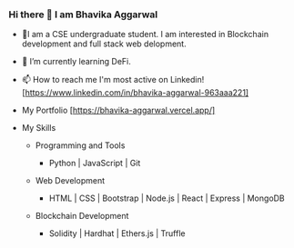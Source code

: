 ###                                                    Hi there 👋 I am Bhavika Aggarwal
- 🔭I am a CSE undergraduate student. I am interested in Blockchain development and full stack web delopment.

- 🌱 I’m currently learning DeFi.

- 📫 How to reach me I'm most active on Linkedin! [https://www.linkedin.com/in/bhavika-aggarwal-963aaa221]

- My Portfolio [https://bhavika-aggarwal.vercel.app/]

- My Skills

  -  Programming and Tools
     - Python | JavaScript | Git

  -  Web Development
     - HTML | CSS | Bootstrap | Node.js | React | Express | MongoDB

  -  Blockchain Development
       - Solidity | Hardhat | Ethers.js | Truffle



<!--
**Bhavika-14
/Bhavika-14** is a ✨ _special_ ✨ repository because its `README.md` (this file) appears on your GitHub profile.

Here are some ideas to get you started:

- 🔭 I’m currently working on ...
- 🌱 I’m currently learning ...
- 👯 I’m looking to collaborate on ...
- 🤔 I’m looking for help with ...
- 💬 Ask me about ...
- 📫 How to reach me: ...
- 😄 Pronouns: ...
- ⚡ Fun fact: ...
-->
